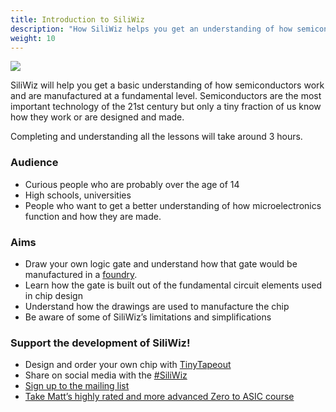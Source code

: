 ```yaml
---
title: Introduction to SiliWiz
description: "How SiliWiz helps you get an understanding of how semiconductors work and are manufactured"
weight: 10
---
```



![](/images/siliwiz/image60.png?width=30pc)

SiliWiz will help you get a basic understanding of how semiconductors work and are manufactured at a fundamental level. Semiconductors are the most important technology of the 21st century but only a tiny fraction of us know how they work or are designed and made.

Completing and understanding all the lessons will take around 3 hours.

### Audience

*   Curious people who are probably over the age of 14
*   High schools, universities
*   People who want to get a better understanding of how microelectronics function and how they are made.

### Aims

*   Draw your own logic gate and understand how that gate would be manufactured in a [foundry](https://www.zerotoasiccourse.com/terminology/foundry/).
*   Learn how the gate is built out of the fundamental circuit elements used in chip design
*   Understand how the drawings are used to manufacture the chip
*   Be aware of some of SiliWiz’s limitations and simplifications

### Support the development of SiliWiz!

*   Design and order your own chip with [TinyTapeout](https://tinytapeout.com/)
*   Share on social media with the [#SiliWiz](https://twitter.com/search?q%3D%2523siliwiz)
*   [Sign up to the mailing list](https://zerotoasiccourse.com/newsletter)
*   [Take Matt’s highly rated and more advanced Zero to ASIC course](https://zerotoasiccourse.com)
